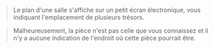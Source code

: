 > Le plan d'une salle s'affiche sur un petit écran électronique, vous indiquant l'emplacement de plusieurs trésors.

> Malheureusement, la pièce n'est pas celle que vous connaissez et il n'y a aucune indication de l'endroit où cette pièce pourrait être.
